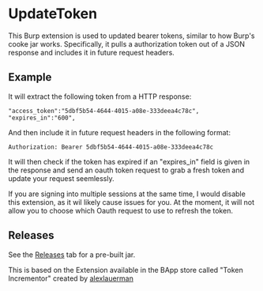 # UpdateToken
This Burp extension is used to updated bearer tokens, similar to how Burp's cooke jar works. Specifically, it pulls a authorization token out of a JSON response and includes it in future request headers.

## Example
It will extract the following token from a HTTP response:
```
"access_token":"5dbf5b54-4644-4015-a08e-333deea4c78c",
"expires_in":"600",
```

And then include it in future request headers in the following format:
```
Authorization: Bearer 5dbf5b54-4644-4015-a08e-333deea4c78c
```

It will then check if the token has expired if an "expires_in" field is given in the response and send an oauth token request to grab a fresh token and update your request seemlessly.

If you are signing into multiple sessions at the same time, I would disable this extension, as it wil likely cause issues for you. At the moment, it will not allow you to choose which Oauth request to use to refresh the token.

## Releases
See the [Releases](https://github.com/teekay30/UpdateToken/releases) tab for a pre-built jar.

This is based on the Extension available in the BApp store called "Token Incrementor" created by [alexlauerman](https://github.com/alexlauerman/UpdateToken)

